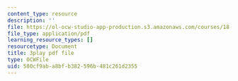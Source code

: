 ```yaml
---
content_type: resource
description: ''
file: https://ol-ocw-studio-app-production.s3.amazonaws.com/courses/18-01sc-single-variable-calculus-fall-2010/580cf9aba8bfb382596b481c261d2355_Pd2xP5zDsRw.pdf
file_type: application/pdf
learning_resource_types: []
resourcetype: Document
title: 3play pdf file
type: OCWFile
uid: 580cf9ab-a8bf-b382-596b-481c261d2355
---
```

